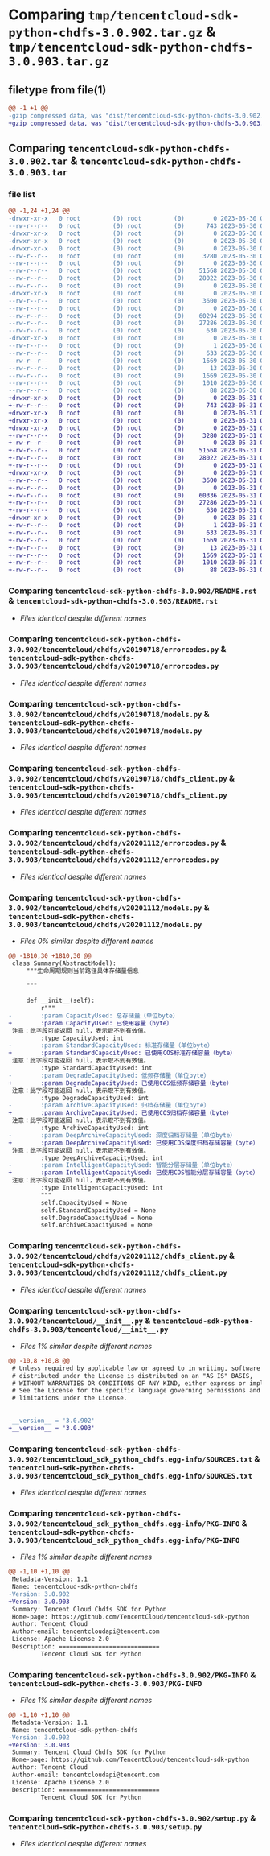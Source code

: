 # Comparing `tmp/tencentcloud-sdk-python-chdfs-3.0.902.tar.gz` & `tmp/tencentcloud-sdk-python-chdfs-3.0.903.tar.gz`

## filetype from file(1)

```diff
@@ -1 +1 @@
-gzip compressed data, was "dist/tencentcloud-sdk-python-chdfs-3.0.902.tar", last modified: Tue May 30 00:18:30 2023, max compression
+gzip compressed data, was "dist/tencentcloud-sdk-python-chdfs-3.0.903.tar", last modified: Wed May 31 02:06:38 2023, max compression
```

## Comparing `tencentcloud-sdk-python-chdfs-3.0.902.tar` & `tencentcloud-sdk-python-chdfs-3.0.903.tar`

### file list

```diff
@@ -1,24 +1,24 @@
-drwxr-xr-x   0 root         (0) root         (0)        0 2023-05-30 00:18:30.000000 tencentcloud-sdk-python-chdfs-3.0.902/
--rw-r--r--   0 root         (0) root         (0)      743 2023-05-30 00:18:30.000000 tencentcloud-sdk-python-chdfs-3.0.902/README.rst
-drwxr-xr-x   0 root         (0) root         (0)        0 2023-05-30 00:18:30.000000 tencentcloud-sdk-python-chdfs-3.0.902/tencentcloud/
-drwxr-xr-x   0 root         (0) root         (0)        0 2023-05-30 00:18:30.000000 tencentcloud-sdk-python-chdfs-3.0.902/tencentcloud/chdfs/
-drwxr-xr-x   0 root         (0) root         (0)        0 2023-05-30 00:18:30.000000 tencentcloud-sdk-python-chdfs-3.0.902/tencentcloud/chdfs/v20190718/
--rw-r--r--   0 root         (0) root         (0)     3280 2023-05-30 00:18:30.000000 tencentcloud-sdk-python-chdfs-3.0.902/tencentcloud/chdfs/v20190718/errorcodes.py
--rw-r--r--   0 root         (0) root         (0)        0 2023-05-30 00:18:30.000000 tencentcloud-sdk-python-chdfs-3.0.902/tencentcloud/chdfs/v20190718/__init__.py
--rw-r--r--   0 root         (0) root         (0)    51568 2023-05-30 00:18:30.000000 tencentcloud-sdk-python-chdfs-3.0.902/tencentcloud/chdfs/v20190718/models.py
--rw-r--r--   0 root         (0) root         (0)    28022 2023-05-30 00:18:30.000000 tencentcloud-sdk-python-chdfs-3.0.902/tencentcloud/chdfs/v20190718/chdfs_client.py
--rw-r--r--   0 root         (0) root         (0)        0 2023-05-30 00:18:30.000000 tencentcloud-sdk-python-chdfs-3.0.902/tencentcloud/chdfs/__init__.py
-drwxr-xr-x   0 root         (0) root         (0)        0 2023-05-30 00:18:30.000000 tencentcloud-sdk-python-chdfs-3.0.902/tencentcloud/chdfs/v20201112/
--rw-r--r--   0 root         (0) root         (0)     3600 2023-05-30 00:18:30.000000 tencentcloud-sdk-python-chdfs-3.0.902/tencentcloud/chdfs/v20201112/errorcodes.py
--rw-r--r--   0 root         (0) root         (0)        0 2023-05-30 00:18:30.000000 tencentcloud-sdk-python-chdfs-3.0.902/tencentcloud/chdfs/v20201112/__init__.py
--rw-r--r--   0 root         (0) root         (0)    60294 2023-05-30 00:18:30.000000 tencentcloud-sdk-python-chdfs-3.0.902/tencentcloud/chdfs/v20201112/models.py
--rw-r--r--   0 root         (0) root         (0)    27286 2023-05-30 00:18:30.000000 tencentcloud-sdk-python-chdfs-3.0.902/tencentcloud/chdfs/v20201112/chdfs_client.py
--rw-r--r--   0 root         (0) root         (0)      630 2023-05-30 00:18:30.000000 tencentcloud-sdk-python-chdfs-3.0.902/tencentcloud/__init__.py
-drwxr-xr-x   0 root         (0) root         (0)        0 2023-05-30 00:18:30.000000 tencentcloud-sdk-python-chdfs-3.0.902/tencentcloud_sdk_python_chdfs.egg-info/
--rw-r--r--   0 root         (0) root         (0)        1 2023-05-30 00:18:30.000000 tencentcloud-sdk-python-chdfs-3.0.902/tencentcloud_sdk_python_chdfs.egg-info/dependency_links.txt
--rw-r--r--   0 root         (0) root         (0)      633 2023-05-30 00:18:30.000000 tencentcloud-sdk-python-chdfs-3.0.902/tencentcloud_sdk_python_chdfs.egg-info/SOURCES.txt
--rw-r--r--   0 root         (0) root         (0)     1669 2023-05-30 00:18:30.000000 tencentcloud-sdk-python-chdfs-3.0.902/tencentcloud_sdk_python_chdfs.egg-info/PKG-INFO
--rw-r--r--   0 root         (0) root         (0)       13 2023-05-30 00:18:30.000000 tencentcloud-sdk-python-chdfs-3.0.902/tencentcloud_sdk_python_chdfs.egg-info/top_level.txt
--rw-r--r--   0 root         (0) root         (0)     1669 2023-05-30 00:18:30.000000 tencentcloud-sdk-python-chdfs-3.0.902/PKG-INFO
--rw-r--r--   0 root         (0) root         (0)     1010 2023-05-30 00:18:30.000000 tencentcloud-sdk-python-chdfs-3.0.902/setup.py
--rw-r--r--   0 root         (0) root         (0)       88 2023-05-30 00:18:30.000000 tencentcloud-sdk-python-chdfs-3.0.902/setup.cfg
+drwxr-xr-x   0 root         (0) root         (0)        0 2023-05-31 02:06:38.000000 tencentcloud-sdk-python-chdfs-3.0.903/
+-rw-r--r--   0 root         (0) root         (0)      743 2023-05-31 02:06:38.000000 tencentcloud-sdk-python-chdfs-3.0.903/README.rst
+drwxr-xr-x   0 root         (0) root         (0)        0 2023-05-31 02:06:38.000000 tencentcloud-sdk-python-chdfs-3.0.903/tencentcloud/
+drwxr-xr-x   0 root         (0) root         (0)        0 2023-05-31 02:06:38.000000 tencentcloud-sdk-python-chdfs-3.0.903/tencentcloud/chdfs/
+drwxr-xr-x   0 root         (0) root         (0)        0 2023-05-31 02:06:38.000000 tencentcloud-sdk-python-chdfs-3.0.903/tencentcloud/chdfs/v20190718/
+-rw-r--r--   0 root         (0) root         (0)     3280 2023-05-31 02:06:38.000000 tencentcloud-sdk-python-chdfs-3.0.903/tencentcloud/chdfs/v20190718/errorcodes.py
+-rw-r--r--   0 root         (0) root         (0)        0 2023-05-31 02:06:38.000000 tencentcloud-sdk-python-chdfs-3.0.903/tencentcloud/chdfs/v20190718/__init__.py
+-rw-r--r--   0 root         (0) root         (0)    51568 2023-05-31 02:06:38.000000 tencentcloud-sdk-python-chdfs-3.0.903/tencentcloud/chdfs/v20190718/models.py
+-rw-r--r--   0 root         (0) root         (0)    28022 2023-05-31 02:06:38.000000 tencentcloud-sdk-python-chdfs-3.0.903/tencentcloud/chdfs/v20190718/chdfs_client.py
+-rw-r--r--   0 root         (0) root         (0)        0 2023-05-31 02:06:38.000000 tencentcloud-sdk-python-chdfs-3.0.903/tencentcloud/chdfs/__init__.py
+drwxr-xr-x   0 root         (0) root         (0)        0 2023-05-31 02:06:38.000000 tencentcloud-sdk-python-chdfs-3.0.903/tencentcloud/chdfs/v20201112/
+-rw-r--r--   0 root         (0) root         (0)     3600 2023-05-31 02:06:38.000000 tencentcloud-sdk-python-chdfs-3.0.903/tencentcloud/chdfs/v20201112/errorcodes.py
+-rw-r--r--   0 root         (0) root         (0)        0 2023-05-31 02:06:38.000000 tencentcloud-sdk-python-chdfs-3.0.903/tencentcloud/chdfs/v20201112/__init__.py
+-rw-r--r--   0 root         (0) root         (0)    60336 2023-05-31 02:06:38.000000 tencentcloud-sdk-python-chdfs-3.0.903/tencentcloud/chdfs/v20201112/models.py
+-rw-r--r--   0 root         (0) root         (0)    27286 2023-05-31 02:06:38.000000 tencentcloud-sdk-python-chdfs-3.0.903/tencentcloud/chdfs/v20201112/chdfs_client.py
+-rw-r--r--   0 root         (0) root         (0)      630 2023-05-31 02:06:38.000000 tencentcloud-sdk-python-chdfs-3.0.903/tencentcloud/__init__.py
+drwxr-xr-x   0 root         (0) root         (0)        0 2023-05-31 02:06:38.000000 tencentcloud-sdk-python-chdfs-3.0.903/tencentcloud_sdk_python_chdfs.egg-info/
+-rw-r--r--   0 root         (0) root         (0)        1 2023-05-31 02:06:38.000000 tencentcloud-sdk-python-chdfs-3.0.903/tencentcloud_sdk_python_chdfs.egg-info/dependency_links.txt
+-rw-r--r--   0 root         (0) root         (0)      633 2023-05-31 02:06:38.000000 tencentcloud-sdk-python-chdfs-3.0.903/tencentcloud_sdk_python_chdfs.egg-info/SOURCES.txt
+-rw-r--r--   0 root         (0) root         (0)     1669 2023-05-31 02:06:38.000000 tencentcloud-sdk-python-chdfs-3.0.903/tencentcloud_sdk_python_chdfs.egg-info/PKG-INFO
+-rw-r--r--   0 root         (0) root         (0)       13 2023-05-31 02:06:38.000000 tencentcloud-sdk-python-chdfs-3.0.903/tencentcloud_sdk_python_chdfs.egg-info/top_level.txt
+-rw-r--r--   0 root         (0) root         (0)     1669 2023-05-31 02:06:38.000000 tencentcloud-sdk-python-chdfs-3.0.903/PKG-INFO
+-rw-r--r--   0 root         (0) root         (0)     1010 2023-05-31 02:06:38.000000 tencentcloud-sdk-python-chdfs-3.0.903/setup.py
+-rw-r--r--   0 root         (0) root         (0)       88 2023-05-31 02:06:38.000000 tencentcloud-sdk-python-chdfs-3.0.903/setup.cfg
```

### Comparing `tencentcloud-sdk-python-chdfs-3.0.902/README.rst` & `tencentcloud-sdk-python-chdfs-3.0.903/README.rst`

 * *Files identical despite different names*

### Comparing `tencentcloud-sdk-python-chdfs-3.0.902/tencentcloud/chdfs/v20190718/errorcodes.py` & `tencentcloud-sdk-python-chdfs-3.0.903/tencentcloud/chdfs/v20190718/errorcodes.py`

 * *Files identical despite different names*

### Comparing `tencentcloud-sdk-python-chdfs-3.0.902/tencentcloud/chdfs/v20190718/models.py` & `tencentcloud-sdk-python-chdfs-3.0.903/tencentcloud/chdfs/v20190718/models.py`

 * *Files identical despite different names*

### Comparing `tencentcloud-sdk-python-chdfs-3.0.902/tencentcloud/chdfs/v20190718/chdfs_client.py` & `tencentcloud-sdk-python-chdfs-3.0.903/tencentcloud/chdfs/v20190718/chdfs_client.py`

 * *Files identical despite different names*

### Comparing `tencentcloud-sdk-python-chdfs-3.0.902/tencentcloud/chdfs/v20201112/errorcodes.py` & `tencentcloud-sdk-python-chdfs-3.0.903/tencentcloud/chdfs/v20201112/errorcodes.py`

 * *Files identical despite different names*

### Comparing `tencentcloud-sdk-python-chdfs-3.0.902/tencentcloud/chdfs/v20201112/models.py` & `tencentcloud-sdk-python-chdfs-3.0.903/tencentcloud/chdfs/v20201112/models.py`

 * *Files 0% similar despite different names*

```diff
@@ -1810,30 +1810,30 @@
 class Summary(AbstractModel):
     """生命周期规则当前路径具体存储量信息
 
     """
 
     def __init__(self):
         r"""
-        :param CapacityUsed: 总存储量（单位byte）
+        :param CapacityUsed: 已使用容量（byte）
 注意：此字段可能返回 null，表示取不到有效值。
         :type CapacityUsed: int
-        :param StandardCapacityUsed: 标准存储量（单位byte）
+        :param StandardCapacityUsed: 已使用COS标准存储容量（byte）
 注意：此字段可能返回 null，表示取不到有效值。
         :type StandardCapacityUsed: int
-        :param DegradeCapacityUsed: 低频存储量（单位byte）
+        :param DegradeCapacityUsed: 已使用COS低频存储容量（byte）
 注意：此字段可能返回 null，表示取不到有效值。
         :type DegradeCapacityUsed: int
-        :param ArchiveCapacityUsed: 归档存储量（单位byte）
+        :param ArchiveCapacityUsed: 已使用COS归档存储容量（byte）
 注意：此字段可能返回 null，表示取不到有效值。
         :type ArchiveCapacityUsed: int
-        :param DeepArchiveCapacityUsed: 深度归档存储量（单位byte）
+        :param DeepArchiveCapacityUsed: 已使用COS深度归档存储容量（byte）
 注意：此字段可能返回 null，表示取不到有效值。
         :type DeepArchiveCapacityUsed: int
-        :param IntelligentCapacityUsed: 智能分层存储量（单位byte）
+        :param IntelligentCapacityUsed: 已使用COS智能分层存储容量（byte）
 注意：此字段可能返回 null，表示取不到有效值。
         :type IntelligentCapacityUsed: int
         """
         self.CapacityUsed = None
         self.StandardCapacityUsed = None
         self.DegradeCapacityUsed = None
         self.ArchiveCapacityUsed = None
```

### Comparing `tencentcloud-sdk-python-chdfs-3.0.902/tencentcloud/chdfs/v20201112/chdfs_client.py` & `tencentcloud-sdk-python-chdfs-3.0.903/tencentcloud/chdfs/v20201112/chdfs_client.py`

 * *Files identical despite different names*

### Comparing `tencentcloud-sdk-python-chdfs-3.0.902/tencentcloud/__init__.py` & `tencentcloud-sdk-python-chdfs-3.0.903/tencentcloud/__init__.py`

 * *Files 1% similar despite different names*

```diff
@@ -10,8 +10,8 @@
 # Unless required by applicable law or agreed to in writing, software
 # distributed under the License is distributed on an "AS IS" BASIS,
 # WITHOUT WARRANTIES OR CONDITIONS OF ANY KIND, either express or implied.
 # See the License for the specific language governing permissions and
 # limitations under the License.
 
 
-__version__ = '3.0.902'
+__version__ = '3.0.903'
```

### Comparing `tencentcloud-sdk-python-chdfs-3.0.902/tencentcloud_sdk_python_chdfs.egg-info/SOURCES.txt` & `tencentcloud-sdk-python-chdfs-3.0.903/tencentcloud_sdk_python_chdfs.egg-info/SOURCES.txt`

 * *Files identical despite different names*

### Comparing `tencentcloud-sdk-python-chdfs-3.0.902/tencentcloud_sdk_python_chdfs.egg-info/PKG-INFO` & `tencentcloud-sdk-python-chdfs-3.0.903/tencentcloud_sdk_python_chdfs.egg-info/PKG-INFO`

 * *Files 1% similar despite different names*

```diff
@@ -1,10 +1,10 @@
 Metadata-Version: 1.1
 Name: tencentcloud-sdk-python-chdfs
-Version: 3.0.902
+Version: 3.0.903
 Summary: Tencent Cloud Chdfs SDK for Python
 Home-page: https://github.com/TencentCloud/tencentcloud-sdk-python
 Author: Tencent Cloud
 Author-email: tencentcloudapi@tencent.com
 License: Apache License 2.0
 Description: ============================
         Tencent Cloud SDK for Python
```

### Comparing `tencentcloud-sdk-python-chdfs-3.0.902/PKG-INFO` & `tencentcloud-sdk-python-chdfs-3.0.903/PKG-INFO`

 * *Files 1% similar despite different names*

```diff
@@ -1,10 +1,10 @@
 Metadata-Version: 1.1
 Name: tencentcloud-sdk-python-chdfs
-Version: 3.0.902
+Version: 3.0.903
 Summary: Tencent Cloud Chdfs SDK for Python
 Home-page: https://github.com/TencentCloud/tencentcloud-sdk-python
 Author: Tencent Cloud
 Author-email: tencentcloudapi@tencent.com
 License: Apache License 2.0
 Description: ============================
         Tencent Cloud SDK for Python
```

### Comparing `tencentcloud-sdk-python-chdfs-3.0.902/setup.py` & `tencentcloud-sdk-python-chdfs-3.0.903/setup.py`

 * *Files identical despite different names*

